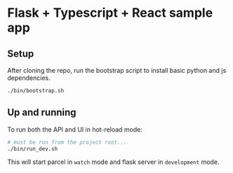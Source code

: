 # Flask + Typescript + React sample app

## Setup
After cloning the repo, run the bootstrap script to install basic python and
js dependencies.
```bash
./bin/bootstrap.sh
```

## Up and running
To run both the API and UI in hot-reload mode:
```bash
# must be run from the project root...
./bin/run_dev.sh
```

This will start parcel in `watch` mode and flask server in `development` mode.
